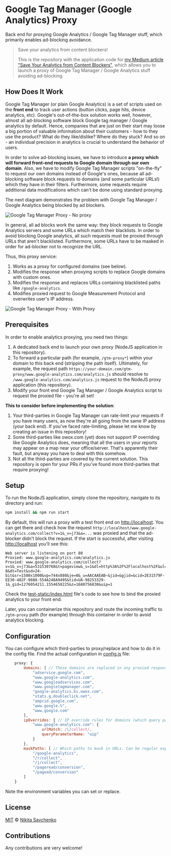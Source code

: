 # Google Tag Manager (Google Analytics) Proxy

Back end for proxying Google Analytics / Google Tag Manager stuff, which primarily enables ad-blocking avoidance.

> Save your analytics from content blockers!
>
> This is the repository with the application code for [my Medium article "Save Your Analytics from Content Blockers"](https://medium.com/@zitro/save-your-analytics-from-content-blockers-7ee08c6ec7ee), which allows you to launch a proxy of Google Tag Manager / Google Analytics stuff avoiding ad-blocking.

## How Does It Work

Google Tag Manager (or plain Google Analytics) is a set of scripts used on the **front end** to track user actions (button clicks, page hits, device analytics, etc). Google's out-of-the-box solution works well, however, almost all ad-blocking software block Google tag manager / Google analytics by default. Hence, companies that are just on their start may loose a big
portion of valuable information about their customers - how to they use the product? What do they like/dislike? Where do they stuck? And so on - an individual precision in analytics is crucial to understand the behavior of users.

In order to solve ad-blocking issues, we have to introduce **a proxy which will forward front-end requests to Google domain through our own domain**. Also, we have to modify Google Tag Manager scripts "on-the-fly" to request our own domains instead of Google's ones, because all ad-blocking software block requests to domains (and some particular URLs!) which they have in their filters. Furthermore, some requests require additional data modifications which can't be done using standard proxying.

The next diagram demonstrates the problem with Google Tag Manager / Google Analytics being blocked by ad blockers.

![Google Tag Manager Proxy - No proxy](https://user-images.githubusercontent.com/4989256/55686876-52fc0200-596f-11e9-8d17-399b97486a02.png)

In general, all ad blocks work the same way: they block requests to Google Analytics servers and some URLs which match their blacklists. In order to avoid blocking Google analytics, all such requests must be proxied through URLs that aren't blacklisted. Furthermore, some URLs have to be masked in order for ad-blocker not to recognize the URL.

Thus, this proxy service:

1. Works as a proxy for configured domains (see below).
2. Modifies the response when proxying scripts to replace Google domains with custom ones.
3. Modifies the response and replaces URLs containing blacklisted paths like `/google-analytics`.
4. Modifies proxied request to Google Measurement Protocol and overwrites user's IP address.

![Google Tag Manager Proxy - With Proxy](https://user-images.githubusercontent.com/4989256/55686879-542d2f00-596f-11e9-8313-5837af75cc2e.png)

## Prerequisites

In order to enable analytics proxying, you need two things:

1. A dedicated back end to launch your own proxy (NodeJS application in this repository).
2. To forward a particular path (for example, `/gtm-proxy*`) within your domain to this back end (stripping the path itself). Ultimately, for example, the request path `https://your-domain.com/gtm-proxy/www.google-analytics.com/analytics.js` should resolve to `/www.google-analytics.com/analytics.js` request to the NodeJS proxy application (this repository).
3. Modify your front end Google Tag Manager / Google Analytics script to request the proxied file - you're all set!

**This to consider before implementing the solution**:

1. Your third-parties in Google Tag Manager can rate-limit your requests if you have many users, as now they're all going from the same IP address (your back end). If you've faced rate-limiting, please let me know by creating an issue in this repository!
2. Some third-parties like owox.com (yet) does not support IP overriding like Google Analytics does, meaning that all the users in your reports may appear on a map near your office/server. That's apparently their fault, but anyway you have to deal with this somehow.
3. Not all the third-parties are covered by the current solution. This repository is open for your PRs if you've found more third-parties that require proxying!

## Setup

To run the NodeJS application, simply clone the repository, navigate to its directory and run:

```bash
npm install && npm run start
```

By default, this will run a proxy with a test front end on [http://localhost](http://localhost). You can get there and check how the request `http://localhost/www.google-analytics.com/collect?v=1&_v=j73&a=...` was proxied and that the ad-blocker didn't block the request. If the start is successful, after visiting [http://localhost](http://localhost) you'll see this:

```
Web server is listening on port 80
Proxied: www.google-analytics.com/analytics.js
Proxied: www.google-analytics.com/collect?v=1&_v=j73&a=531530768&t=pageview&_s=1&dl=http%3A%2F%2Flocalhost%2F&ul=ru&de=UTF-8&dt=Test&sd=24-bit&sr=1500x1000&vp=744x880&je=0&_u=AACAAEAB~&jid=&gjid=&cid=2E31579F-EE30-482F-9888-554A248A9495&tid=UA-98253329-1&_gid=1276054211.1554658225&z=1680756830&uip=1
```

Check the [test-static/index.html](test-static/index.html) file's code to see how to bind the proxied analytics to your front end.

Later, you can containerize this repository and route the incoming traffic to `/gtm-proxy` path (for example) through this container in order to avoid analytics blocking.

## Configuration 

You can configure which third-parties to proxy/replace and how to do it in the config file. Find the actual configuration in [config.js](config.js) file:

```javascript
    proxy: {
        domains: [ // These domains are replaced in any proxied response (they are prefixed with your domain)
            "adservice.google.com",
            "www.google-analytics.com",
            "www.googleadservices.com",
            "www.googletagmanager.com",
            "google-analytics.bi.owox.com",
            "stats.g.doubleclick.net",
            "ampcid.google.com",
            "www.google.%",
            "www.google.com"
        ],
        ipOverrides: { // IP override rules for domains (which query parameter to add overriding IP with X-Forwarded-For header)
            "www.google-analytics.com": {
                urlMatch: /\/collect/,
                queryParameterName: "uip"
            }
        },
        maskPaths: [ // Which paths to mask in URLs. Can be regular expressions as strings
            "/google-analytics",
            "/r/collect",
            "/j/collect",
            "/pageread/conversion",
            "/pagead/conversion"
        ]
    }
```

Note the environment variables you can set or replace.

## License

[MIT](LICENSE) © [Nikita Savchenko](https://nikita.tk)

## Contributions

Any contributions are very welcome!